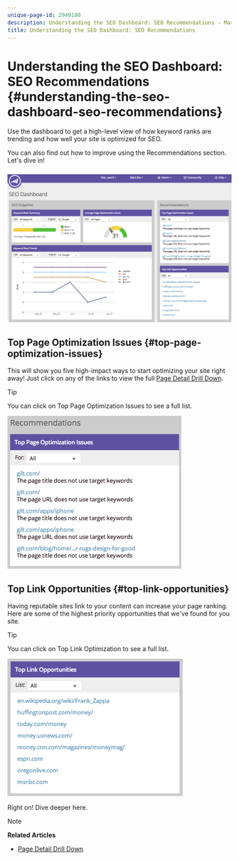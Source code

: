 ```yaml
---
unique-page-id: 2949180
description: Understanding the SEO Dashboard: SEO Recommendations - Marketo Docs - Product Documentation
title: Understanding the SEO Dashboard: SEO Recommendations
---
```


# Understanding the SEO Dashboard: SEO Recommendations {#understanding-the-seo-dashboard-seo-recommendations}

Use the dashboard to get a high-level view of how keyword ranks are trending and how well your site is optimized for SEO.

You can also find out how to improve using the Recommendations section. Let's dive in!

###  

![](assets/image2014-9-17-21-3a39-3a57.png)  

## Top Page Optimization Issues {#top-page-optimization-issues}

This will show you five high-impact ways to start optimizing your site right away! Just click on any of the links to view the full [Page Detail Drill Down](../../../../product-docs/additional-apps/seo/pages/seo-using-the-page-detail-drill-down.md).

>[!TIP]
>
>You can click on&nbsp;Top Page Optimization Issues&nbsp;to see a full list.&nbsp;

![](assets/image2014-9-17-21-3a40-3a52.png)  

## Top Link Opportunities {#top-link-opportunities}

Having reputable sites link to your content can increase your page ranking. Here are some of the highest priority opportunities that we've found for you site.

>[!TIP]
>
>You can click on&nbsp;Top Link Optimization&nbsp;to see a full list.&nbsp;

![](assets/image2014-9-17-21-3a41-3a17.png)

Right on! Dive deeper here.

>[!NOTE]
>
>**Related Articles**
>
>* [Page Detail Drill Down](../../../../product-docs/additional-apps/seo/pages/seo-using-the-page-detail-drill-down.md)
>

